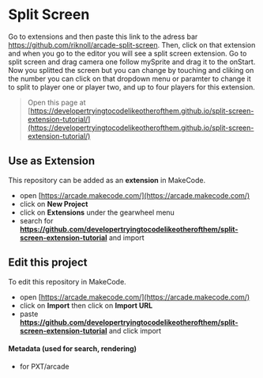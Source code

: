  # Split Screen
 Go to extensions and then paste this link to the adress bar https://github.com/riknoll/arcade-split-screen.
 Then, click on that extension and when you go to the editor you will see a split screen extension. 
 Go to split screen and drag camera one follow mySprite and drag it to the onStart.
 Now you splitted the screen but you can change by touching and cliking on the number you can click on that dropdown menu or paramter to change it
  to split to player one or player two, and up to four players for this extension.



> Open this page at [https://developertryingtocodelikeotherofthem.github.io/split-screen-extension-tutorial/](https://developertryingtocodelikeotherofthem.github.io/split-screen-extension-tutorial/)

## Use as Extension

This repository can be added as an **extension** in MakeCode.

* open [https://arcade.makecode.com/](https://arcade.makecode.com/)
* click on **New Project**
* click on **Extensions** under the gearwheel menu
* search for **https://github.com/developertryingtocodelikeotherofthem/split-screen-extension-tutorial** and import

## Edit this project

To edit this repository in MakeCode.

* open [https://arcade.makecode.com/](https://arcade.makecode.com/)
* click on **Import** then click on **Import URL**
* paste **https://github.com/developertryingtocodelikeotherofthem/split-screen-extension-tutorial** and click import

#### Metadata (used for search, rendering)

* for PXT/arcade
<script src="https://makecode.com/gh-pages-embed.js"></script><script>makeCodeRender("{{ site.makecode.home_url }}", "{{ site.github.owner_name }}/{{ site.github.repository_name }}");</script>
